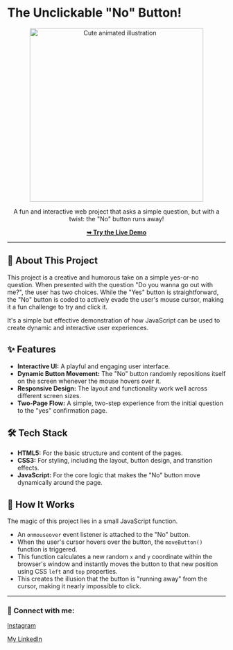 # The Unclickable "No" Button!

<div align="center">
  <img src="https://i.postimg.cc/pdNqPxx1/milk-and-mocha-cute.gif" alt="Cute animated illustration" width="400"/>
</div>

<p align="center">
  A fun and interactive web project that asks a simple question, but with a twist: the "No" button runs away!
</p>

<p align="center">
  <a href="https://adityapatil0122.github.io/Funny-dating-website/"><strong>➥ Try the Live Demo</strong></a>
</p>

---

## 📖 About This Project

This project is a creative and humorous take on a simple yes-or-no question. When presented with the question "Do you wanna go out with me?", the user has two choices. While the "Yes" button is straightforward, the "No" button is coded to actively evade the user's mouse cursor, making it a fun challenge to try and click it.

It's a simple but effective demonstration of how JavaScript can be used to create dynamic and interactive user experiences.

## ✨ Features

-   **Interactive UI:** A playful and engaging user interface.
-   **Dynamic Button Movement:** The "No" button randomly repositions itself on the screen whenever the mouse hovers over it.
-   **Responsive Design:** The layout and functionality work well across different screen sizes.
-   **Two-Page Flow:** A simple, two-step experience from the initial question to the "yes" confirmation page.

## 🛠️ Tech Stack

-   **HTML5:** For the basic structure and content of the pages.
-   **CSS3:** For styling, including the layout, button design, and transition effects.
-   **JavaScript:** For the core logic that makes the "No" button move dynamically around the page.

## 🚀 How It Works

The magic of this project lies in a small JavaScript function.
-   An `onmouseover` event listener is attached to the "No" button.
-   When the user's cursor hovers over the button, the `moveButton()` function is triggered.
-   This function calculates a new random `x` and `y` coordinate within the browser's window and instantly moves the button to that new position using CSS `left` and `top` properties.
-   This creates the illusion that the button is "running away" from the cursor, making it nearly impossible to click.

---

### 👤 Connect with me:

<p>
  <a href="https://www.instagram.com/aditya_patil_0122/">Instagram</a>
</p>
<p>
  <a href="https://www.linkedin.com/in/aditya-patil-497b3224b/"> My LinkedIn</a>
</p>

